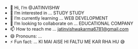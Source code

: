 - 👋 Hi, I’m @JATINVISHW
- 👀 I’m interested in ... STUDY STUDY 
- 🌱 I’m currently learning ... WEB DEVELOPMENT 
- 💞️ I’m looking to collaborate on ... EDUCATIONAL COMPANY 
- 📫 How to reach me ... jatinvishwakarma6781@gmail.com
- 😄 Pronouns: ...
- ⚡ Fun fact: ...  KI MAI AISE HI FALTU ME KAR RHA HU 😅

<!---
JATINVISHW/JATINVISHW is a ✨ special ✨ repository because its `README.md` (this file) appears on your GitHub profile.
You can click the Preview link to take a look at your changes.
--->
